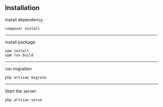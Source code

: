 ## Installation

install dependency

```plaintext
composer install
```

---

install package

```plaintext
npm install
npm run build
```

---

run migration

```plaintext
php artisan migrate
```

---

Start the server

```plaintext
php artisan serve
```
